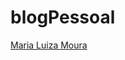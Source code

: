 # blogPessoal
<div class="badge-base LI-profile-badge" data-locale="pt_BR" data-size="medium" data-theme="dark" data-type="VERTICAL" data-vanity="maria-luiza-moura-638906116" data-version="v1"><a class="badge-base__link LI-simple-link" href="https://br.linkedin.com/in/maria-luiza-moura-638906116?trk=profile-badge">Maria Luiza Moura</a></div>
              
